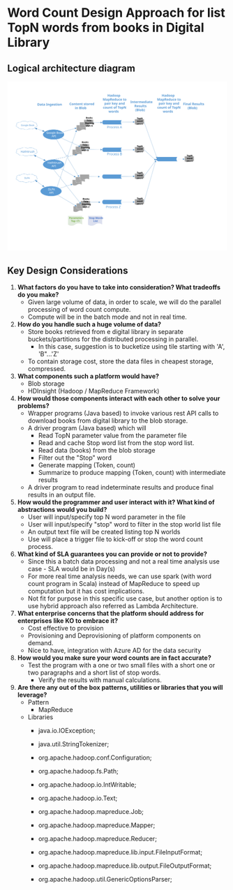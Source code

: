 # Word Count Design Approach for list TopN words from books in Digital Library

## Logical architecture diagram
<img src="./WordCount.svg">

##
## Key Design Considerations

1. **What factors do you have to take into consideration? What tradeoffs do you make?**
	- Given large volume of data, in order to scale, we will do the parallel processing of word count compute.
	- Compute will be in the batch mode and not in real time.
2. **How do you handle such a huge volume of data?**
	- Store books retrieved from e digital library in separate buckets/partitions for the distributed processing in parallel. 
        - In this case, suggestion is to bucketize using tile starting with 'A',  'B"...'Z' 
	- To contain storage cost, store the data files in cheapest storage, compressed. 
3. **What components such a platform would have?**
	- Blob storage
	- HDInsight (Hadoop / MapReduce Framework)
4. **How would those components interact with each other to solve your problems?**
	-  Wrapper programs (Java based) to invoke various rest API calls to download books from digital library to the blob storage.	
	-  A driver program (Java based) which will 
		- Read TopN parameter value from the parameter file
		- Read and cache Stop word list from the stop word list.
		- Read data (books) from the blob storage
		- Filter out the "Stop" word
		- Generate mapping (Token, count)
		- Summarize to produce mapping (Token, count) with intermediate results
	-  A driver program to read indeterminate results and produce final results in an output file. 
5. **How would the programmer and user interact with it? What kind of abstractions would you build?**
	- User will input/specify top N word parameter in the file
	- User will input/specify "stop" word to filter in the stop world list file 
	- An output text file will be created listing top N worlds
	- Use will place a trigger file to kick-off or stop the word count process.
6. **What kind of SLA guarantees you can provide or not to provide?**
	- Since this a batch data processing and not a real time analysis use case - SLA would be in Day(s)
	- For more real time analysis needs, we can use spark (with word count program in Scala) instead of MapReduce to speed up computation but it has cost implications. 
	- Not fit for purpose in this specific use case, but another option is to use hybrid approach also referred as Lambda Architecture.
7. **What enterprise concerns that the platform should address for enterprises like KO to embrace it?**
	- Cost effective to provision 
	- Provisioning and Deprovisioning of platform  components on demand. 
	- Nice to have, integration with Azure AD for the data security
8. **How would you make sure your word counts are in fact accurate?**
	- Test the program with a one or two small files with a short one or two paragraphs and a short list of stop words.
        - Verify the results with manual calculations.
9. **Are there any out of the box patterns, utilities or libraries that you will leverage?**
	- Pattern	
		- MapReduce
	- Libraries
		- java.io.IOException;
		- java.util.StringTokenizer;

		- org.apache.hadoop.conf.Configuration;
		- org.apache.hadoop.fs.Path;
		- org.apache.hadoop.io.IntWritable;
		- org.apache.hadoop.io.Text;
		- org.apache.hadoop.mapreduce.Job;
		- org.apache.hadoop.mapreduce.Mapper;
		- org.apache.hadoop.mapreduce.Reducer;
		- org.apache.hadoop.mapreduce.lib.input.FileInputFormat;
		- org.apache.hadoop.mapreduce.lib.output.FileOutputFormat;	
		- org.apache.hadoop.util.GenericOptionsParser;

